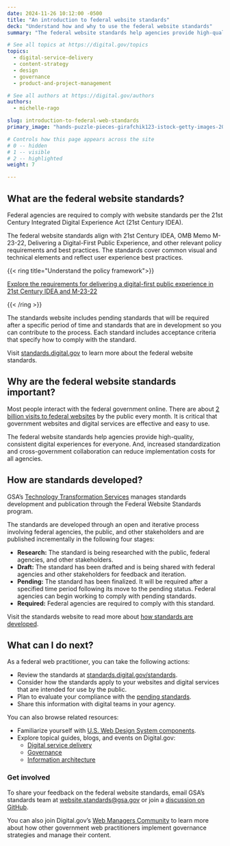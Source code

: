 ```yaml
---
date: 2024-11-26 10:12:00 -0500
title: "An introduction to federal website standards"
deck: "Understand how and why to use the federal website standards"
summary: "The federal website standards help agencies provide high-quality, consistent digital experiences for everyone."

# See all topics at https://digital.gov/topics
topics:
  - digital-service-delivery
  - content-strategy
  - design
  - governance
  - product-and-project-management

# See all authors at https://digital.gov/authors
authors:
  - michelle-rago

slug: introduction-to-federal-web-standards
primary_image: "hands-puzzle-pieces-girafchik123-istock-getty-images-2091035051"

# Controls how this page appears across the site
# 0 -- hidden
# 1 -- visible
# 2 -- highlighted
weight: 7

---
```


## What are the federal website standards?

Federal agencies are required to comply with website standards per the 21st Century Integrated Digital Experience Act (21st Century IDEA).

The federal website standards align with 21st Century IDEA, OMB Memo M-23-22, Delivering a Digital-First Public Experience, and other relevant policy requirements and best practices. The standards cover common visual and technical elements and reflect user experience best practices.

{{< ring title="Understand the policy framework">}}

[Explore the requirements for delivering a digital-first public experience in 21st Century IDEA and M-23-22](https://digital.gov/resources/delivering-digital-first-public-experience/)

{{< /ring >}}

The standards website includes pending standards that will be required after a specific period of time and standards that are in development so you can contribute to the process. Each standard includes acceptance criteria that specify how to comply with the standard.

Visit [standards.digital.gov](https://standards.digital.gov/) to learn more about the federal website standards.

## Why are the federal website standards important?

Most people interact with the federal government online. There are about [2 billion visits to federal websites](https://analytics.usa.gov/) by the public every month. It is critical that government websites and digital services are effective and easy to use. 

The federal website standards help agencies provide high-quality, consistent digital experiences for everyone. And, increased standardization and cross-government collaboration can reduce implementation costs for all agencies.

## How are standards developed?

GSA’s [Technology Transformation Services](https://tts.gsa.gov/) manages standards development and publication through the Federal Website Standards program.

The standards are developed through an open and iterative process involving federal agencies, the public, and other stakeholders and are published incrementally in the following four stages:

* **Research:** The standard is being researched with the public, federal agencies, and other stakeholders.
* **Draft:** The standard has been drafted and is being shared with federal agencies and other stakeholders for feedback and iteration.
* **Pending:** The standard has been finalized. It will be required after a specified time period following its move to the pending status. Federal agencies can begin working to comply with pending standards.
* **Required:** Federal agencies are required to comply with this standard.

Visit the standards website to read more about [how standards are developed](https://standards.digital.gov/about/).

## What can I do next?

As a federal web practitioner, you can take the following actions:

* Review the standards at [standards.digital.gov/standards](http://standards.digital.gov/standards).
* Consider how the standards apply to your websites and digital services that are intended for use by the public.
* Plan to evaluate your compliance with the [pending standards](https://standards.digital.gov/standards/#:~:text=at%20this%20time.-,Pending,-Pending%20standards%20are).
* Share this information with digital teams in your agency.

You can also browse related resources:

* Familiarize yourself with [U.S. Web Design System components](https://designsystem.digital.gov/components/overview/).
* Explore topical guides, blogs, and events on Digital.gov:
  * [Digital service delivery](https://digital.gov/topics/digital-service-delivery/)
  * [Governance](https://digital.gov/topics/governance/)
  * [Information architecture](https://digital.gov/topics/information-architecture/)

### Get involved

To share your feedback on the federal website standards, email GSA’s standards team at [website.standards@gsa.gov](mailto:website.standards@gsa.gov) or join a [discussion on GitHub](https://github.com/GSA-TTS/federal-website-standards/discussions).

You can also join Digital.gov’s [Web Managers Community](https://digital.gov/communities/web-content-managers/) to learn more about how other government web practitioners implement governance strategies and manage their content.
